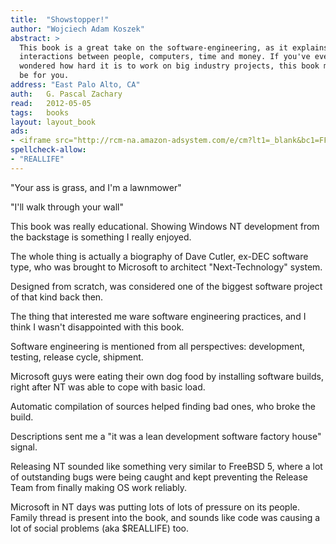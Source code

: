 ```yaml
---
title:	"Showstopper!"
author: "Wojciech Adam Koszek"
abstract: >
  This book is a great take on the software-engineering, as it explains
  interactions between people, computers, time and money. If you've ever
  wondered how hard it is to work on big industry projects, this book might
  be for you.
address: "East Palo Alto, CA"
auth:	G. Pascal Zachary
read:	2012-05-05
tags:	books
layout: layout_book
ads:
- <iframe src="http://rcm-na.amazon-adsystem.com/e/cm?lt1=_blank&bc1=FFFFFF&IS2=1&npa=1&bg1=FFFFFF&fc1=000000&lc1=FF0000&t=wkoszek-20&o=1&p=8&l=as4&m=amazon&f=ifr&ref=ss_til&asins=0029356717" style="width:120px;height:240px;" scrolling="no" marginwidth="0" marginheight="0" frameborder="0"></iframe>
spellcheck-allow:
- "REALLIFE"
---
```

"Your ass is grass, and I'm a lawnmower"

"I'll walk through your wall"

This book was really educational. Showing Windows NT development from the
backstage is something I really enjoyed.

The whole thing is actually a biography of Dave Cutler, ex-DEC software
type, who was brought to Microsoft to architect "Next-Technology" system.

Designed from scratch, was considered one of the biggest software project of
that kind back then.

The thing that interested me ware software engineering practices, and I
think I wasn't disappointed with this book.

Software engineering is mentioned from all perspectives: development,
testing, release cycle, shipment.

Microsoft guys were eating their own dog food by installing software builds,
right after NT was able to cope with basic load.

Automatic compilation of sources helped finding bad ones, who broke the build.

Descriptions sent me a "it was a lean development software factory house"
signal.

Releasing NT sounded like something very similar to FreeBSD 5, where a lot
of outstanding bugs were being caught and kept preventing the Release Team
from finally making OS work reliably.

Microsoft in NT days was putting lots of lots of pressure on its people.
Family thread is present into the book, and sounds like code was causing a
lot of social problems (aka $REALLIFE) too.
